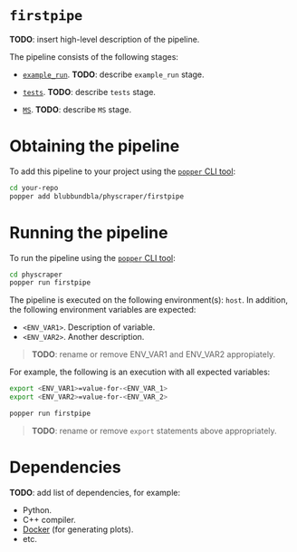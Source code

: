 # `firstpipe`

<!--
NOTE TO AUTHORS: replace all the **TODO** marks with your own content.
-->

**TODO**: insert high-level description of the pipeline.

The pipeline consists of the following stages:

  * [`example_run`](./example_run.sh). **TODO**: describe `example_run` stage.

  * [`tests`](./tests.sh). **TODO**: describe `tests` stage.

  * [`MS`](./MS.sh). **TODO**: describe `MS` stage.

# Obtaining the pipeline

To add this pipeline to your project using the
[`popper` CLI tool](https://github.com/systemslab/popper):

```bash
cd your-repo
popper add blubbundbla/physcraper/firstpipe
```

# Running the pipeline

To run the pipeline using the
[`popper` CLI tool](https://github.com/systemslab/popper):

```bash
cd physcraper
popper run firstpipe
```

The pipeline is executed on the following environment(s): `host`. In addition,
the following environment variables are expected:

  * `<ENV_VAR1>`. Description of variable.
  * `<ENV_VAR2>`. Another description.

> **TODO**: rename or remove ENV_VAR1 and ENV_VAR2 appropiately.

For example, the following is an execution with all expected
variables:

```bash
export <ENV_VAR1>=value-for-<ENV_VAR_1>
export <ENV_VAR2>=value-for-<ENV_VAR_2>

popper run firstpipe
```

> **TODO**: rename or remove `export` statements above appropriately.

# Dependencies

**TODO**: add list of dependencies, for example:

  * Python.
  * C++ compiler.
  * [Docker](https://docker.com) (for generating plots).
  * etc.

